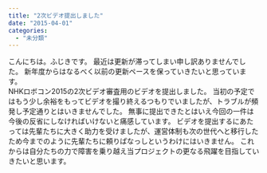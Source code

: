 ```yaml
---
title: "2次ビデオ提出しました"
date: "2015-04-01"
categories: 
  - "未分類"
---
```


こんにちは。ふじきです。 最近は更新が滞ってしまい申し訳ありませんでした。 新年度からはなるべく以前の更新ペースを保っていきたいと思っています。  
NHKロボコン2015の2次ビデオ審査用のビデオを提出しました。 当初の予定ではもう少し余裕をもってビデオを撮り終えるつもりでいましたが、トラブルが頻発し予定通りとはいきませんでした。 無事に提出できたとはいえ今回の一件は今後の反省にしなければいけないと痛感しています。 ビデオを提出するにあたっては先輩たちに大きく助力を受けましたが、運営体制も次の世代へと移行したため今までのように先輩たちに頼りぱなっしというわけにはいきません。 これからは自分たちの力で障害を乗り越え当プロジェクトの更なる飛躍を目指していきたいと思います。
